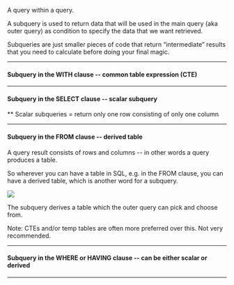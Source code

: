 
A query within a query.

A subquery is used to return data that will be used in the main query (aka outer query) as condition to specify the data that we want retrieved.

Subqueries are just smaller pieces of code that return “intermediate” results that you need to calculate before doing your final magic. 

---
#### Subquery in the WITH clause -- common table expression (CTE)

---
#### Subquery in the SELECT clause -- scalar subquery

** Scalar subqueries = return only one row consisting of only one column



---
#### Subquery in the FROM clause -- derived table

A query result consists of rows and columns -- in other words a query produces a table.

So wherever you can have a table in SQL, e.g. in the FROM clause, you can have a derived table, which is another word for a subquery.

**![](https://lh7-rt.googleusercontent.com/docsz/AD_4nXcA7ssyfX79ihoeVd-ITHyn4DtsLRgclt9neFIuQBPRnFV1khs7DsX9G7nMy49_IuOkUD19XjsSK0xjrxL7cJjO5wSvlOiLu2ebVrDEMDgwT-zjQq8cJEQMDwB63ChqoX3IcPrwPQ?key=lmMIaaazc2xvHm5itL-m6b7k)**

The subquery derives a table which the outer query can pick and choose from.

Note: CTEs and/or temp tables are often more preferred over this. Not very recommended.

---
#### Subquery in the WHERE or HAVING clause -- can be either scalar or derived



---

